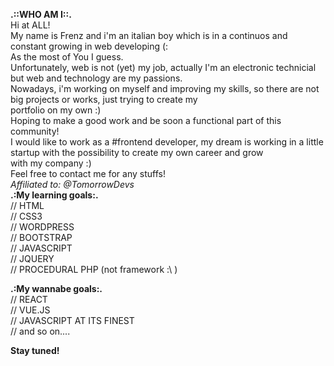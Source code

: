 <b>.::WHO AM I::.</b> <br/>
Hi at ALL! <br/>
My name is Frenz and i'm an italian boy which is in a continuos and constant growing in web developing (: <br/>
As the most of You I guess. <br/>
Unfortunately, web is not (yet) my job, actually I'm an electronic technicial but web and technology are my passions.<br/>
Nowadays, i'm working on myself and improving my skills, so there are not big projects or works, just trying to create my<br/> 
portfolio on my own :)<br/>
Hoping to make a good work and be soon a functional part of this community!<br/>
I would like to work as a #frontend developer, my dream is working in a little startup with the possibility to create my own career and grow<br>
with my company :)<br>
Feel free to contact me for any stuffs! </br>
*Affiliated to: @TomorrowDevs*</br>
<b>.:My learning goals:.</b><br/>
// HTML <br/>
// CSS3<br/>
// WORDPRESS<br/>
// BOOTSTRAP<br/>
// JAVASCRIPT <br/>
// JQUERY<br/>
// PROCEDURAL PHP (not framework :\ )<br/>

<b>.:My wannabe goals:.</b><br/>
// REACT<br/>
// VUE.JS<br/>
// JAVASCRIPT AT ITS FINEST<br/>
// and so on....<br/>

<b>Stay tuned!</b> 

